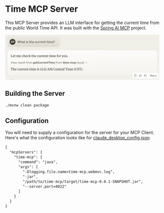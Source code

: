 # Time MCP Server

This MCP Server provides an LLM interface for getting the current time from the public World Time API. It was built with the [Spring AI MCP](https://spring.io/blog/2024/12/11/spring-ai-mcp-announcement) project.

![Sample](images/sample.png)

## Building the Server

```bash
./mvnw clean package
```

## Configuration

You will need to supply a configuration for the server for your MCP Client. Here's what the configuration looks like for [claude_desktop_config.json](https://modelcontextprotocol.io/quickstart/user):

```
{
  "mcpServers": {
    "time-mcp": {
      "command": "java",
      "args": [
        "-Dlogging.file.name=time-mcp.webmvc.log",
        "-jar",
        "/path/to/time-mcp/target/time-mcp-0.0.1-SNAPSHOT.jar",
        "--server.port=8022"
      ]
    }
  }
}
```
